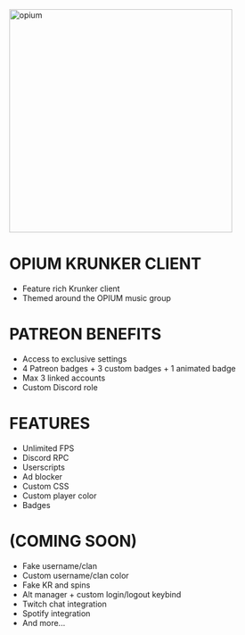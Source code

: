 <img src="https://github.com/user-attachments/assets/dad87de3-73e3-4491-9297-1b84fbacefc2" alt="opium" width="400"/>

# OPIUM KRUNKER CLIENT
* Feature rich Krunker client 
* Themed around the OPIUM music group

# PATREON BENEFITS
* Access to exclusive settings
* 4 Patreon badges + 3 custom badges + 1 animated badge
* Max 3 linked accounts
* Custom Discord role

# FEATURES
* Unlimited FPS
* Discord RPC
* Userscripts
* Ad blocker
* Custom CSS
* Custom player color
* Badges

# (COMING SOON)
* Fake username/clan
* Custom username/clan color
* Fake KR and spins
* Alt manager + custom login/logout keybind
* Twitch chat integration
* Spotify integration
* And more...
